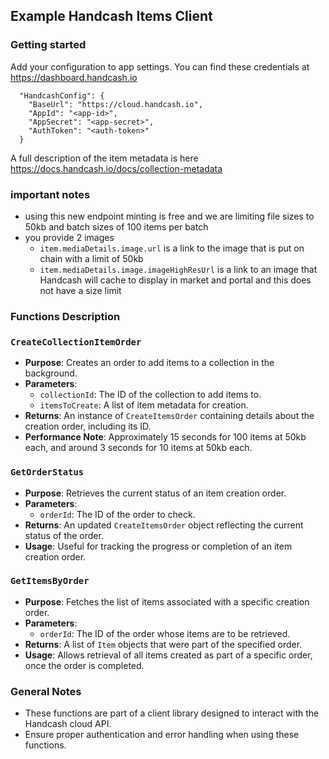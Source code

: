 ## Example Handcash Items Client 

### Getting started
Add your configuration to app settings.  You can find these credentials at https://dashboard.handcash.io
```
  "HandcashConfig": {
    "BaseUrl": "https://cloud.handcash.io",
    "AppId": "<app-id>",
    "AppSecret": "<app-secret>",
    "AuthToken": "<auth-token>"
  }
```
A full description of the item metadata is here https://docs.handcash.io/docs/collection-metadata

### important notes
- using this new endpoint minting is free and we are limiting file sizes to 50kb and batch sizes of 100 items per batch
- you provide 2 images 
  - `item.mediaDetails.image.url` is a link to the image that is put on chain with a limit of 50kb
  - `item.mediaDetails.image.imageHighResUrl` is a link to an image that Handcash will cache to display in market and portal and this does not have a size limit 


### Functions Description

### `CreateCollectionItemOrder`

- **Purpose**: Creates an order to add items to a collection in the background.
- **Parameters**:
  - `collectionId`: The ID of the collection to add items to.
  - `itemsToCreate`: A list of item metadata for creation.
- **Returns**: An instance of `CreateItemsOrder` containing details about the creation order, including its ID.
- **Performance Note**: Approximately 15 seconds for 100 items at 50kb each, and around 3 seconds for 10 items at 50kb each.

### `GetOrderStatus`

- **Purpose**: Retrieves the current status of an item creation order.
- **Parameters**:
  - `orderId`: The ID of the order to check.
- **Returns**: An updated `CreateItemsOrder` object reflecting the current status of the order.
- **Usage**: Useful for tracking the progress or completion of an item creation order.

### `GetItemsByOrder`

- **Purpose**: Fetches the list of items associated with a specific creation order.
- **Parameters**:
  - `orderId`: The ID of the order whose items are to be retrieved.
- **Returns**: A list of `Item` objects that were part of the specified order.
- **Usage**: Allows retrieval of all items created as part of a specific order, once the order is completed.

### General Notes

- These functions are part of a client library designed to interact with the Handcash cloud API.
- Ensure proper authentication and error handling when using these functions.
